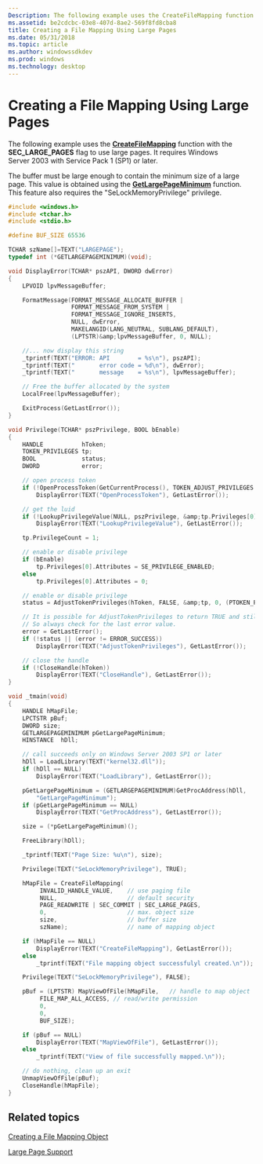 ```yaml
---
Description: The following example uses the CreateFileMapping function with the SEC\_LARGE\_PAGES flag to use large pages. It requires Windows Server 2003 with Service Pack 1 (SP1) or later.
ms.assetid: be2cdcbc-03e8-407d-8ae2-569f8fd8cba8
title: Creating a File Mapping Using Large Pages
ms.date: 05/31/2018
ms.topic: article
ms.author: windowssdkdev
ms.prod: windows
ms.technology: desktop
---
```


# Creating a File Mapping Using Large Pages

The following example uses the [**CreateFileMapping**](/windows/win32/WinBase/nf-winbase-createfilemappinga?branch=master) function with the **SEC\_LARGE\_PAGES** flag to use large pages. It requires Windows Server 2003 with Service Pack 1 (SP1) or later.

The buffer must be large enough to contain the minimum size of a large page. This value is obtained using the [**GetLargePageMinimum**](getlargepageminimum.md) function. This feature also requires the "SeLockMemoryPrivilege" privilege.


```C++
#include <windows.h>
#include <tchar.h>
#include <stdio.h>

#define BUF_SIZE 65536

TCHAR szName[]=TEXT("LARGEPAGE");
typedef int (*GETLARGEPAGEMINIMUM)(void);

void DisplayError(TCHAR* pszAPI, DWORD dwError)
{
    LPVOID lpvMessageBuffer;

    FormatMessage(FORMAT_MESSAGE_ALLOCATE_BUFFER |
                  FORMAT_MESSAGE_FROM_SYSTEM |
                  FORMAT_MESSAGE_IGNORE_INSERTS,
                  NULL, dwError,
                  MAKELANGID(LANG_NEUTRAL, SUBLANG_DEFAULT),
                  (LPTSTR)&amp;lpvMessageBuffer, 0, NULL);

    //... now display this string
    _tprintf(TEXT("ERROR: API        = %s\n"), pszAPI);
    _tprintf(TEXT("       error code = %d\n"), dwError);
    _tprintf(TEXT("       message    = %s\n"), lpvMessageBuffer);

    // Free the buffer allocated by the system
    LocalFree(lpvMessageBuffer);

    ExitProcess(GetLastError());
}

void Privilege(TCHAR* pszPrivilege, BOOL bEnable)
{
    HANDLE           hToken;
    TOKEN_PRIVILEGES tp;
    BOOL             status;
    DWORD            error;

    // open process token
    if (!OpenProcessToken(GetCurrentProcess(), TOKEN_ADJUST_PRIVILEGES | TOKEN_QUERY, &amp;hToken))
        DisplayError(TEXT("OpenProcessToken"), GetLastError());

    // get the luid
    if (!LookupPrivilegeValue(NULL, pszPrivilege, &amp;tp.Privileges[0].Luid))
        DisplayError(TEXT("LookupPrivilegeValue"), GetLastError());

    tp.PrivilegeCount = 1;

    // enable or disable privilege
    if (bEnable)
        tp.Privileges[0].Attributes = SE_PRIVILEGE_ENABLED;
    else
        tp.Privileges[0].Attributes = 0;

    // enable or disable privilege
    status = AdjustTokenPrivileges(hToken, FALSE, &amp;tp, 0, (PTOKEN_PRIVILEGES)NULL, 0);

    // It is possible for AdjustTokenPrivileges to return TRUE and still not succeed.
    // So always check for the last error value.
    error = GetLastError();
    if (!status || (error != ERROR_SUCCESS))
        DisplayError(TEXT("AdjustTokenPrivileges"), GetLastError());

    // close the handle
    if (!CloseHandle(hToken))
        DisplayError(TEXT("CloseHandle"), GetLastError());
}

void _tmain(void)
{
    HANDLE hMapFile;
    LPCTSTR pBuf;
    DWORD size;
    GETLARGEPAGEMINIMUM pGetLargePageMinimum;
    HINSTANCE  hDll;

    // call succeeds only on Windows Server 2003 SP1 or later
    hDll = LoadLibrary(TEXT("kernel32.dll"));
    if (hDll == NULL)
        DisplayError(TEXT("LoadLibrary"), GetLastError());

    pGetLargePageMinimum = (GETLARGEPAGEMINIMUM)GetProcAddress(hDll,
        "GetLargePageMinimum");
    if (pGetLargePageMinimum == NULL)
        DisplayError(TEXT("GetProcAddress"), GetLastError());

    size = (*pGetLargePageMinimum)();

    FreeLibrary(hDll);

    _tprintf(TEXT("Page Size: %u\n"), size);

    Privilege(TEXT("SeLockMemoryPrivilege"), TRUE);

    hMapFile = CreateFileMapping(
         INVALID_HANDLE_VALUE,    // use paging file
         NULL,                    // default security
         PAGE_READWRITE | SEC_COMMIT | SEC_LARGE_PAGES,
         0,                       // max. object size
         size,                    // buffer size
         szName);                 // name of mapping object

    if (hMapFile == NULL)
        DisplayError(TEXT("CreateFileMapping"), GetLastError());
    else
        _tprintf(TEXT("File mapping object successfulyl created.\n"));

    Privilege(TEXT("SeLockMemoryPrivilege"), FALSE);

    pBuf = (LPTSTR) MapViewOfFile(hMapFile,   // handle to map object
         FILE_MAP_ALL_ACCESS, // read/write permission
         0,
         0,
         BUF_SIZE);

    if (pBuf == NULL)
        DisplayError(TEXT("MapViewOfFile"), GetLastError());
    else
        _tprintf(TEXT("View of file successfully mapped.\n"));

    // do nothing, clean up an exit
    UnmapViewOfFile(pBuf);
    CloseHandle(hMapFile);
}
```



## Related topics

<dl> <dt>

[Creating a File Mapping Object](creating-a-file-mapping-object.md)
</dt> <dt>

[Large Page Support](large-page-support.md)
</dt> </dl>

 

 



